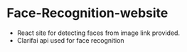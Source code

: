 # Face-Recognition-website
* React site for detecting faces from image link provided.
* Clarifai api used for face recognition
